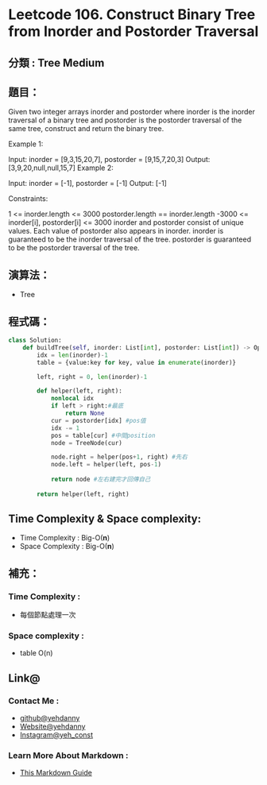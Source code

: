 # Leetcode  106. Construct Binary Tree from Inorder and Postorder Traversal

## 分類 : Tree Medium

## 題目：
Given two integer arrays inorder and postorder where inorder is the inorder traversal of a binary tree and postorder is the postorder traversal of the same tree, construct and return the binary tree.

Example 1:

Input: inorder = [9,3,15,20,7], postorder = [9,15,7,20,3]
Output: [3,9,20,null,null,15,7]
Example 2:

Input: inorder = [-1], postorder = [-1]
Output: [-1]
 

Constraints:

1 <= inorder.length <= 3000
postorder.length == inorder.length
-3000 <= inorder[i], postorder[i] <= 3000
inorder and postorder consist of unique values.
Each value of postorder also appears in inorder.
inorder is guaranteed to be the inorder traversal of the tree.
postorder is guaranteed to be the postorder traversal of the tree.

## 演算法：
- Tree

## 程式碼：
```python
class Solution:
    def buildTree(self, inorder: List[int], postorder: List[int]) -> Optional[TreeNode]:
        idx = len(inorder)-1
        table = {value:key for key, value in enumerate(inorder)}

        left, right = 0, len(inorder)-1

        def helper(left, right):
            nonlocal idx
            if left > right:#最底
                return None
            cur = postorder[idx] #pos值
            idx -= 1
            pos = table[cur] #中間position
            node = TreeNode(cur)

            node.right = helper(pos+1, right) #先右
            node.left = helper(left, pos-1)
            
            return node #左右建完才回傳自己
            
        return helper(left, right)
```
## Time Complexity & Space complexity:
- Time Complexity   :   Big-O(__n__)
- Space Complexity   :  Big-O(__n__)

## 補充：
### Time Complexity :
- 每個節點處理一次
### Space complexity :
- table O(n)

## Link@
### Contact Me : 
- [github@yehdanny](https://github.com/yehdanny)
- [Website@yehdanny](https://yehdanny.github.io/mypage/html/index.html)
- [Instagram@yeh_const](https://www.instagram.com/yeh_const?igsh=MTVlNTl2eGVkeWI2MA%3D%3D&utm_source=qr)
### Learn More About Markdown :
- [This Markdown Guide](https://www.markdownguide.org/)
